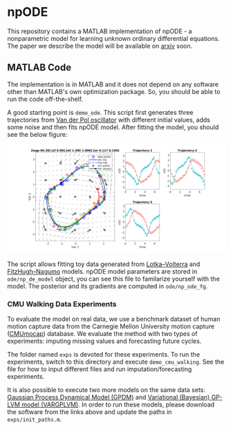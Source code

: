 # npODE

This repository contains a MATLAB implementation of npODE - a nonparametric model for learning unknown ordinary differential equations. The paper we describe the model will be available on [arxiv](https://arxiv.org) soon.

## MATLAB Code
The implementation is in MATLAB and it does not depend on any software other than MATLAB's own optimization package. So, you should be able to run the code off-the-shelf.

A good starting point is ``demo_ode``. This script first generates three trajectories from [Van der Pol oscillator](https://en.wikipedia.org/wiki/Van_der_Pol_oscillator) with different initial values, adds some noise and then fits npODE model. After fitting the model, you should see the below figure: 

![VDP](vdp.png)

The script allows fitting toy data generated from [Lotka–Volterra](https://en.wikipedia.org/wiki/Lotka%E2%80%93Volterra_equations) and [FitzHugh–Nagumo](https://en.wikipedia.org/wiki/FitzHugh%E2%80%93Nagumo_model) models. npODE model parameters are stored in ``ode/np_de_model`` object, you can see this file to familarize yourself with the model. The posterior and its gradients are computed in ``ode/np_ode_fg``.


### CMU Walking Data Experiments
To evaluate the model on real data, we use a benchmark dataset of human motion capture data from the Carnegie Mellon University motion capture ([CMUmocap](http://mocap.cs.cmu.edu/)) database. We evaluate the method with two types of experiments: imputing missing values and forecasting future cycles. 

The folder named ``exps`` is devoted for these experiments. To run the experiments, switch to this directory and execute ``demo_cmu_walking``. See the file for how to input different files and run imputation/forecasting experiments.

It is also possible to execute two more models on the same data sets: [Gaussian Process Dynamical Model (GPDM)](http://www.dgp.toronto.edu/~jmwang/gpdm/) and [Variational (Bayesian) GP-LVM model (VARGPLVM)](https://github.com/SheffieldML/vargplvm). In order to run these models, please download the software from the links above and update the paths in ``exps/init_paths.m``.